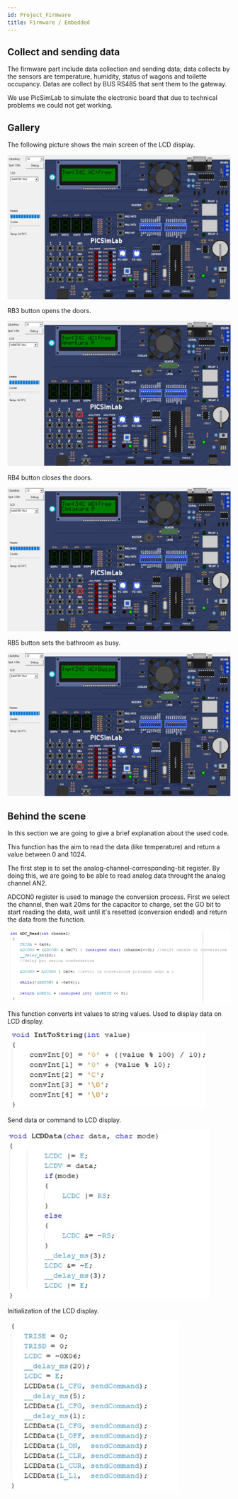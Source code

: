 ```yaml
---
id: Project_Firmware
title: Firmware / Embedded
---
```


## Collect and sending data
The firmware part include data collection and sending data; data collects by the sensors are temperature, humidity, status of wagons and toilette occupancy. Datas are collect by BUS RS485 that sent them to the gateway. 

We use PicSimLab to simulate the electronic board that due to technical problems we could not get working.

## Gallery
The following picture shows the main screen of the LCD display.

![](../../static/img/1Embedded.jpg)

RB3 button opens the doors.

![](../../static/img/2Embedded.jpg)

RB4 button closes the doors.

![](../../static/img/3Emdedded.jpg)

RB5 button sets the bathroom as busy.

![](../../static/img/4Embedded.jpg)


## Behind the scene
In this section we are going to give a brief explanation about the used code.

This function has the aim to read the data (like temperature) and return a value between 0 and 1024.

The first step is to set the analog-channel-corresponding-bit register.
By doing this, we are going to be able to read analog data throught the analog channel AN2.

ADCON0 register is used to manage the conversion process. First we select the channel, then wait 20ms for the 
capacitor to charge, set the GO bit to start reading the data, wait until it's resetted (conversion ended) and
return the data from the function.

![](../../static/img/letturaDatoAnalogico.jpg)

This function converts int values to string values. Used to display data on LCD display.

![](../../static/img/ConversioneIntString.jpg)


Send data or command to LCD display.

![](../../static/img/InvioDatoComandoLCD.jpg)

Initialization of the LCD display.

![](../../static/img/InizializzazioneLCD.jpg)